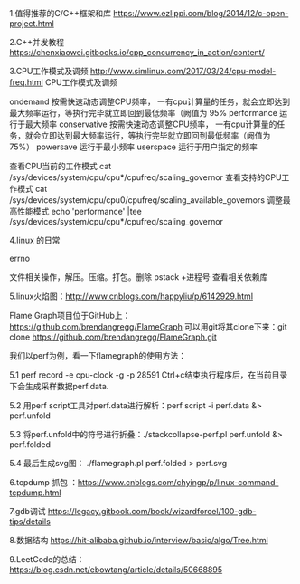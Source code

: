 

1.值得推荐的C/C++框架和库
https://www.ezlippi.com/blog/2014/12/c-open-project.html

2.C++并发教程
https://chenxiaowei.gitbooks.io/cpp_concurrency_in_action/content/


3.CPU工作模式及调频
http://www.simlinux.com/2017/03/24/cpu-model-freq.html CPU工作模式及调频

ondemand	按需快速动态调整CPU频率， 一有cpu计算量的任务，就会立即达到最大频率运行，等执行完毕就立即回到最低频率（阙值为 95%
performance	运行于最大频率
conservative	按需快速动态调整CPU频率， 一有cpu计算量的任务，就会立即达到最大频率运行，等执行完毕就立即回到最低频率（阙值为 75%）
powersave	运行于最小频率
userspace	运行于用户指定的频率

查看CPU当前的工作模式
cat /sys/devices/system/cpu/cpu*/cpufreq/scaling_governor
查看支持的CPU工作模式
cat /sys/devices/system/cpu/cpu0/cpufreq/scaling_available_governors
调整最高性能模式
echo 'performance' |tee /sys/devices/system/cpu/cpu*/cpufreq/scaling_governor


4.linux 的日常

errno

文件相关操作，解压。压缩。打包。删除
pstack +进程号 查看相关依赖库

5.linux火焰图：http://www.cnblogs.com/happyliu/p/6142929.html

   Flame Graph项目位于GitHub上：https://github.com/brendangregg/FlameGraph
   可以用git将其clone下来：git clone https://github.com/brendangregg/FlameGraph.git

 

我们以perf为例，看一下flamegraph的使用方法：

5.1 perf record -e cpu-clock -g -p 28591
   Ctrl+c结束执行程序后，在当前目录下会生成采样数据perf.data.

5.2 用perf script工具对perf.data进行解析：perf script -i perf.data &> perf.unfold

5.3 将perf.unfold中的符号进行折叠：./stackcollapse-perf.pl perf.unfold &> perf.folded

5.4 最后生成svg图： ./flamegraph.pl perf.folded > perf.svg


6.tcpdump 抓包 ：https://www.cnblogs.com/chyingp/p/linux-command-tcpdump.html


7.gdb调试  https://legacy.gitbook.com/book/wizardforcel/100-gdb-tips/details



8.数据结构  https://hit-alibaba.github.io/interview/basic/algo/Tree.html



9.LeetCode的总结： https://blog.csdn.net/ebowtang/article/details/50668895


